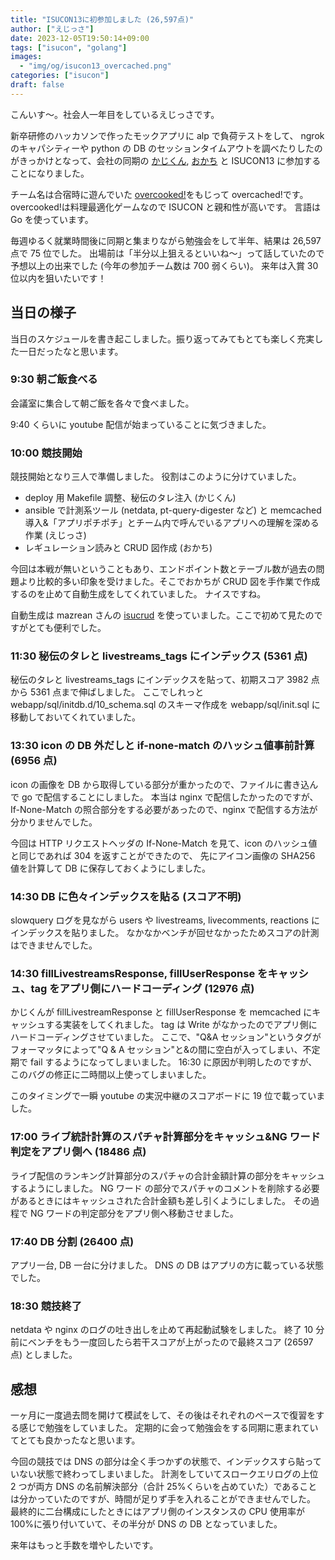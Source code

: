 ```yaml
---
title: "ISUCON13に初参加しました (26,597点)"
author: ["えじっさ"]
date: 2023-12-05T19:50:14+09:00
tags: ["isucon", "golang"]
images:
  - "img/og/isucon13_overcached.png"
categories: ["isucon"]
draft: false
---
```


こんいす〜。社会人一年目をしているえじっさです。

新卒研修のハッカソンで作ったモックアプリに alp で負荷テストをして、
ngrok のキャパシティーや python の DB のセッションタイムアウトを調べたりしたのがきっかけとなって、会社の同期の
[かじくん](https://github.com/kajikentaro),
[おかち](https://github.com/methylpentane) と ISUCON13 に参加することになりました。

チーム名は合宿時に遊んでいた
[overcooked!](https://store.steampowered.com/app/728880/Overcooked_2/?l=japanese)をもじって overcached!です。
overcooked!は料理最適化ゲームなので ISUCON と親和性が高いです。
言語は Go を使っています。

毎週ゆるく就業時間後に同期と集まりながら勉強会をして半年、結果は 26,597 点で 75 位でした。
出場前は「半分以上狙えるといいね〜」って話していたので予想以上の出来でした (今年の参加チーム数は 700 弱くらい)。
来年は入賞 30 位以内を狙いたいです！

## 当日の様子

当日のスケジュールを書き起こしました。振り返ってみてもとても楽しく充実した一日だったなと思います。

### 9:30 朝ご飯食べる

会議室に集合して朝ご飯を各々で食べました。

9:40 くらいに youtube 配信が始まっていることに気づきました。

### 10:00 競技開始

競技開始となり三人で準備しました。
役割はこのように分けていました。

- deploy 用 Makefile 調整、秘伝のタレ注入 (かじくん)
- ansible で計測系ツール (netdata, pt-query-digester など) と memcached 導入&「アプリポチポチ」とチーム内で呼んでいるアプリへの理解を深める作業 (えじっさ)
- レギュレーション読みと CRUD 図作成 (おかち)

今回は本戦が無いということもあり、エンドポイント数とテーブル数が過去の問題より比較的多い印象を受けました。そこでおかちが CRUD 図を手作業で作成するのを止めて自動生成をしてくれていました。
ナイスですね。

自動生成は mazrean さんの
[isucrud](https://github.com/mazrean/isucrud)
を使っていました。ここで初めて見たのですがとても便利でした。

### 11:30 秘伝のタレと livestreams_tags にインデックス (5361 点)

秘伝のタレと livestreams_tags にインデックスを貼って、初期スコア 3982 点から 5361 点まで伸ばしました。
ここでしれっと webapp/sql/initdb.d/10_schema.sql のスキーマ作成を webapp/sql/init.sql に移動しておいてくれていました。

### 13:30 icon の DB 外だしと if-none-match のハッシュ値事前計算 (6956 点)

icon の画像を DB から取得している部分が重かったので、ファイルに書き込んで go で配信することにしました。
本当は nginx で配信したかったのですが、If-None-Match の照合部分をする必要があったので、nginx で配信する方法が分かりませんでした。

今回は HTTP リクエストヘッダの If-None-Match を見て、icon のハッシュ値と同じであれば 304 を返すことができたので、
先にアイコン画像の SHA256 値を計算して DB に保存しておくようにしました。

### 14:30 DB に色々インデックスを貼る (スコア不明)

slowquery ログを見ながら users や livestreams, livecomments, reactions にインデックスを貼りました。
なかなかベンチが回せなかったためスコアの計測はできませんでした。

### 14:30 fillLivestreamsResponse, fillUserResponse をキャッシュ、tag をアプリ側にハードコーディング (12976 点)

かじくんが fillLivestreamResponse と fillUserResponse を memcached にキャッシュする実装をしてくれました。
tag は Write がなかったのでアプリ側にハードコーディングさせていました。
ここで、"Q&A セッション"というタグがフォーマッタによって"Q & A セッション"と&の間に空白が入ってしまい、不定期で fail するようになってしまいました。
16:30 に原因が判明したのですが、このバグの修正に二時間以上使ってしまいました。

このタイミングで一瞬 youtube の実況中継のスコアボードに 19 位で載っていました。

### 17:00 ライブ統計計算のスパチャ計算部分をキャッシュ&NG ワード判定をアプリ側へ (18486 点)

ライブ配信のランキング計算部分のスパチャの合計金額計算の部分をキャッシュするようにしました。
NG ワード の部分でスパチャのコメントを削除する必要があるときにはキャッシュされた合計金額も差し引くようにしました。
その過程で NG ワードの判定部分をアプリ側へ移動させました。

### 17:40 DB 分割 (26400 点)

アプリ一台, DB 一台に分けました。
DNS の DB はアプリの方に載っている状態でした。

### 18:30 競技終了

netdata や nginx のログの吐き出しを止めて再起動試験をしました。
終了 10 分前にベンチをもう一度回したら若干スコアが上がったので最終スコア (26597 点) としました。

## 感想

一ヶ月に一度過去問を開けて模試をして、その後はそれぞれのペースで復習をする感じで勉強をしていました。
定期的に会って勉強会をする同期に恵まれていてとても良かったなと思います。

今回の競技では DNS の部分は全く手つかずの状態で、インデックスすら貼っていない状態で終わってしまいました。
計測をしていてスロークエリログの上位 2 つが両方 DNS の名前解決部分（合計 25%くらいを占めていた）であることは分かっていたのですが、時間が足りず手を入れることができませんでした。
最終的に二台構成にしたときにはアプリ側のインスタンスの CPU 使用率が 100%に張り付いていて、その半分が DNS の DB となっていました。

来年はもっと手数を増やしたいです。
